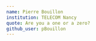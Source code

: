 ```yaml
---
name: Pierre Bouillon
institution: TELECOM Nancy
quote: Are you a one or a zero?
github_user: pBouillon
---
```

